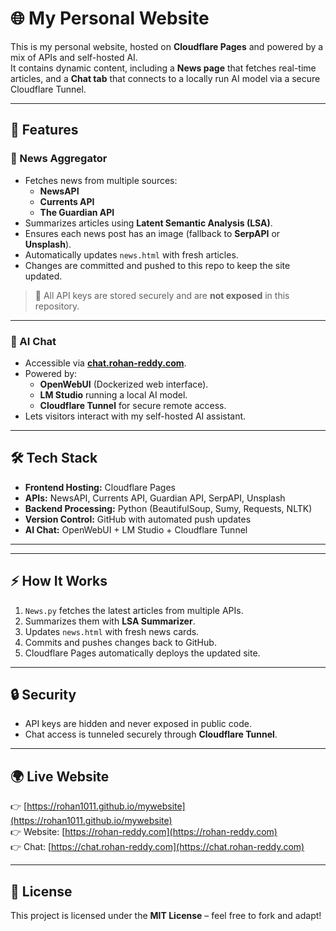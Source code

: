 # 🌐 My Personal Website

This is my personal website, hosted on **Cloudflare Pages** and powered by a mix of APIs and self-hosted AI.  
It contains dynamic content, including a **News page** that fetches real-time articles, and a **Chat tab** that connects to a locally run AI model via a secure Cloudflare Tunnel.

---

## 🚀 Features

### 📰 News Aggregator
- Fetches news from multiple sources:
  - **NewsAPI**
  - **Currents API**
  - **The Guardian API**
- Summarizes articles using **Latent Semantic Analysis (LSA)**.
- Ensures each news post has an image (fallback to **SerpAPI** or **Unsplash**).
- Automatically updates `news.html` with fresh articles.
- Changes are committed and pushed to this repo to keep the site updated.

> 🔑 All API keys are stored securely and are **not exposed** in this repository.

---

### 💬 AI Chat
- Accessible via **[chat.rohan-reddy.com](https://chat.rohan-reddy.com)**.
- Powered by:
  - **OpenWebUI** (Dockerized web interface).
  - **LM Studio** running a local AI model.
  - **Cloudflare Tunnel** for secure remote access.
- Lets visitors interact with my self-hosted AI assistant.

---

## 🛠️ Tech Stack
- **Frontend Hosting:** Cloudflare Pages  
- **APIs:** NewsAPI, Currents API, Guardian API, SerpAPI, Unsplash  
- **Backend Processing:** Python (BeautifulSoup, Sumy, Requests, NLTK)  
- **Version Control:** GitHub with automated push updates  
- **AI Chat:** OpenWebUI + LM Studio + Cloudflare Tunnel  

---

---

## ⚡ How It Works
1. `News.py` fetches the latest articles from multiple APIs.
2. Summarizes them with **LSA Summarizer**.
3. Updates `news.html` with fresh news cards.
4. Commits and pushes changes back to GitHub.
5. Cloudflare Pages automatically deploys the updated site.

---

## 🔒 Security
- API keys are hidden and never exposed in public code.  
- Chat access is tunneled securely through **Cloudflare Tunnel**.

---

## 🌍 Live Website
👉 [https://rohan1011.github.io/mywebsite](https://rohan1011.github.io/mywebsite)  
👉 Website: [https://rohan-reddy.com](https://rohan-reddy.com)  
👉 Chat: [https://chat.rohan-reddy.com](https://chat.rohan-reddy.com)

---

## 📜 License
This project is licensed under the **MIT License** – feel free to fork and adapt!
